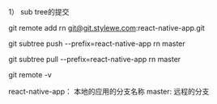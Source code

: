 1） sub tree的提交 


git remote add rn git@git.stylewe.com:react-native-app.git


git subtree push --prefix=react-native-app rn master


git subtree pull --prefix=react-native-app rn master

git remote -v



react-native-app： 本地的应用的分支名称
master: 远程的分支 